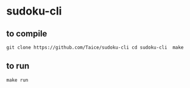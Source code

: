 
# sudoku-cli

## to compile
`git clone https://github.com/Taice/sudoku-cli
cd sudoku-cli 
make`

## to run
`make run`
